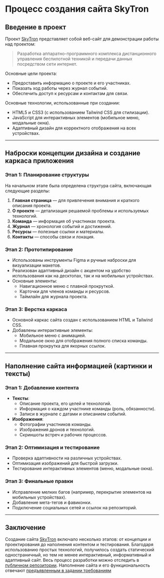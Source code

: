 # Процесс создания сайта SkyTron

## Введение в проект

Проект [SkyTron](https://pervuhinroman.github.io/Mospolytech-practice-2025-1/) представляет собой веб-сайт для демонстрации работы над проектом: 
> Разработка аппаратно-программного комплекса дистанционного управления беспилотной техникой и передачи данных посредством сети интернет.

Основные цели проекта:
- Предоставить информацию о проекте и его участниках.
- Показать ход работы через журнал событий.
- Обеспечить доступ к ресурсам и контактам для связи.

Основные технологии, использованные при создании:
- HTML5 и CSS3 (с использованием Tailwind CSS для стилизации).
- JavaScript для интерактивных элементов (мобильное меню, модальные окна).
- Адаптивный дизайн для корректного отображения на всех устройствах.

---

## Наброски концепции дизайна и создание каркаса приложения

### Этап 1: Планирование структуры
На начальном этапе была определена структура сайта, включающая следующие разделы:
1. **Главная страница** — для привлечения внимания и краткого описания проекта.
2. **О проекте** — детализация решаемой проблемы и используемых технологий.
3. **Команда** — информация об участниках проекта.
4. **Журнал** — хронология событий и достижений.
5. **Ресурсы** — полезные ссылки и материалы.
6. **Контакты** — способы связи и локация.

### Этап 2: Прототипирование
- Использованы инструменты Figma и ручные наброски для визуализации макетов.
- Реализован адаптивный дизайн с акцентом на удобство использования как на десктопах, так и на мобильных устройствах.
- Основные элементы:
  - Навигационное меню с плавной прокруткой.
  - Карточки для членов команды и ресурсов.
  - Таймлайн для журнала проекта.

### Этап 3: Верстка каркаса
- Основной каркас сайта создан с использованием HTML и Tailwind CSS.
- Добавлены интерактивные элементы:
  - Мобильное меню с анимацией.
  - Модальное окно для отображения полного списка команды.
  - Плавная прокрутка для якорных ссылок.
---

## Наполнение сайта информацией (картинки и тексты)

### Этап 1: Добавление контента
- **Тексты**:
  - Описание проекта, его целей и технологий.
  - Информация о каждом участнике команды (роль, обязанности).
  - Записи в журнале с датами и описанием событий.
- **Изображения**:
  - Фотографии участников команды.
  - Изображения дронов и технологий.
  - Скриншоты встреч и рабочих процессов.

### Этап 2: Оптимизация и тестирование
- Проверка адаптивности на различных устройствах.
- Оптимизация изображений для быстрой загрузки.
- Тестирование интерактивных элементов (меню, модальные окна).

### Этап 3: Финальные правки
- Исправление мелких багов (например, перекрытие элементов на мобильных устройствах).
- Добавление мета-тегов и фавиконки.
- Подключение социальных сетей и ссылок на репозиторий.
---

## Заключение
Создание сайта [SkyTron](https://pervuhinroman.github.io/Mospolytech-practice-2025-1/) включало несколько этапов: от концепции и проектирования до наполнения контентом и тестирования. Благодаря использованию простых технологий, получилось создать статический одностраничный, но тем не менее интерактивный, информативный и адаптивный сайт. Весь процесс разработки можно отследить в [публичном репозитории](https://github.com/PervuhinRoman/Mospolytech-practice-2025-1). Наполнение сайта и его функциональность отвечают [предъявленным в задании требованиям](https://github.com/PervuhinRoman/Mospolytech-practice-2025-1/blob/master/task/README.md#1-базовая-часть-задания)
